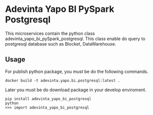 # Adevinta Yapo BI PySpark Postgresql

This microservices contain the python class adevinta_yapo_bi_pySpark_postgresql. This class enable do query to postgresql database such as Blocket, DataWarehouse.

## Usage

For publish python package, you must be do the following commands.

```
docker build -t adevinta.yapo.bi.postgresql:latest .

```

Later you must be do download package in your develop enviroment.

````
pip install adevinta_yapo_bi_postgresql
python
>>> import adevinta_yapo_bi_postgresql
````
